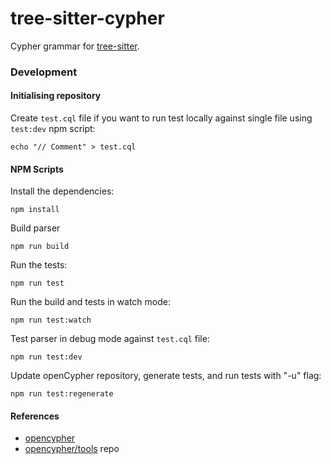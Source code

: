 tree-sitter-cypher
================

Cypher grammar for [tree-sitter].

### Development

#### Initialising repository

Create `test.cql` file if you want to run test locally against single file using `test:dev` npm script:

    echo "// Comment" > test.cql

#### NPM Scripts

Install the dependencies:

    npm install

Build parser

    npm run build

Run the tests:

    npm run test

Run the build and tests in watch mode:

    npm run test:watch

Test parser in debug mode against `test.cql` file:

    npm run test:dev

Update openCypher repository, generate tests, and run tests with "-u" flag:

    npm run test:regenerate

#### References
* [opencypher]
* [opencypher/tools] repo

[tree-sitter]: https://github.com/tree-sitter/tree-sitter
[opencypher]: https://opencypher.org/resources/
[openCypher/tools]: https://github.com/opencypher/openCypher/blob/a43606b91d7405f068b068c3eeb984eac8963e28/tools/grammar/src/main/java/org/opencypher/grammar/CharacterSet.java

